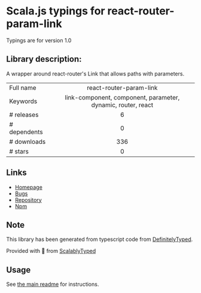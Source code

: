 
# Scala.js typings for react-router-param-link

Typings are for version 1.0

## Library description:
A wrapper around react-router's Link that allows paths with parameters.

|                    |                 |
| ------------------ | :-------------: |
| Full name          | react-router-param-link |
| Keywords           | link-component, component, parameter, dynamic, router, react |
| # releases         | 6 |
| # dependents       | 0 |
| # downloads        | 336 |
| # stars            | 0 |

## Links
- [Homepage](https://github.com/mtsg/react-router-param-link#readme)
- [Bugs](https://github.com/mtsg/react-router-param-link/issues)
- [Repository](https://github.com/mtsg/react-router-param-link)
- [Npm](https://www.npmjs.com/package/react-router-param-link)
    


## Note
This library has been generated from typescript code from [DefinitelyTyped](https://definitelytyped.org).

Provided with :purple_heart: from [ScalablyTyped](https://github.com/oyvindberg/ScalablyTyped)

## Usage
See [the main readme](../../readme.md) for instructions.


